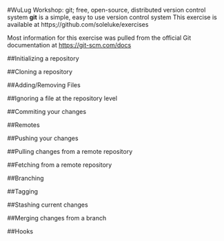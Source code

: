 #WuLug Workshop: git; free, open-source, distributed version control system
**git** is a simple, easy to use version control system
This exercise is available at https;//github.com/soleluke/exercises

Most information for this exercise was pulled from the official Git documentation at https://git-scm.com/docs

##Initializing a repository

##Cloning a repository

##Adding/Removing Files

##Ignoring a file at the repository level

##Commiting your changes

##Remotes

##Pushing your changes

##Pulling changes from a remote repository

##Fetching from a remote repository

##Branching

##Tagging

##Stashing current changes

##Merging changes from a branch

##Hooks

